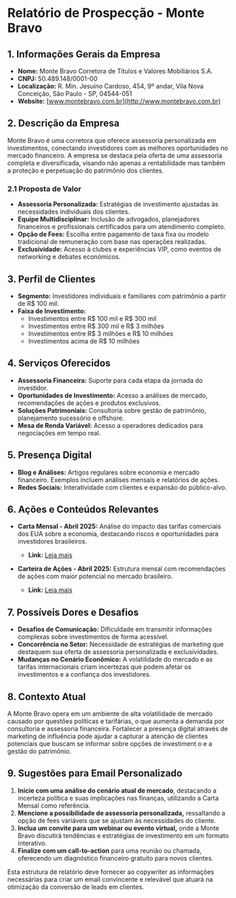 # Relatório de Prospecção - Monte Bravo

## 1. Informações Gerais da Empresa

- **Nome:** Monte Bravo Corretora de Títulos e Valores Mobiliários S.A.
- **CNPJ:** 50.489.148/0001-00
- **Localização:** R. Min. Jesuíno Cardoso, 454, 9º andar, Vila Nova Conceição, São Paulo - SP, 04544-051
- **Website:** [www.montebravo.com.br](http://www.montebravo.com.br)

## 2. Descrição da Empresa
Monte Bravo é uma corretora que oferece assessoria personalizada em investimentos, conectando investidores com as melhores oportunidades no mercado financeiro. A empresa se destaca pela oferta de uma assessoria completa e diversificada, visando não apenas a rentabilidade mas também a proteção e perpetuação do patrimônio dos clientes. 

### 2.1 Proposta de Valor
- **Assessoria Personalizada:** Estratégias de investimento ajustadas às necessidades individuais dos clientes.
- **Equipe Multidisciplinar:** Inclusão de advogados, planejadores financeiros e profissionais certificados para um atendimento completo.
- **Opção de Fees:** Escolha entre pagamento de taxa fixa ou modelo tradicional de remuneração com base nas operações realizadas.
- **Exclusividade:** Acesso à clubes e experiências VIP, como eventos de networking e debates económicos.

## 3. Perfil de Clientes
- **Segmento:** Investidores individuais e familiares com patrimônio a partir de R$ 100 mil.
- **Faixa de Investimento:**
  - Investimentos entre R$ 100 mil e R$ 300 mil
  - Investimentos entre R$ 300 mil e R$ 3 milhões
  - Investimentos entre R$ 3 milhões e R$ 10 milhões
  - Investimentos acima de R$ 10 milhões

## 4. Serviços Oferecidos
- **Assessoria Financeira:** Suporte para cada etapa da jornada do investidor.
- **Oportunidades de Investimento:** Acesso a análises de mercado, recomendações de ações e produtos exclusivos.
- **Soluções Patrimoniais:** Consultoria sobre gestão de patrimônio, planejamento sucessório e offshore.
- **Mesa de Renda Variável:** Acesso a operadores dedicados para negociações em tempo real.

## 5. Presença Digital
- **Blog e Análises:** Artigos regulares sobre economia e mercado financeiro. Exemplos incluem análises mensais e relatórios de ações.
- **Redes Sociais:** Interatividade com clientes e expansão do público-alvo.

## 6. Ações e Conteúdos Relevantes
- **Carta Mensal - Abril 2025:** Análise do impacto das tarifas comerciais dos EUA sobre a economia, destacando riscos e oportunidades para investidores brasileiros.
  - **Link:** [Leia mais](https://www.montebravo.com.br/blog/analise/carta-mensal/abril-2025/)
  
- **Carteira de Ações - Abril 2025:** Estrutura mensal com recomendações de ações com maior potencial no mercado brasileiro.
  - **Link:** [Leia mais](https://www.montebravo.com.br/blog/outros-investimentos/carteira-de-acoes-monte-bravo-abril-2025/)

## 7. Possíveis Dores e Desafios
- **Desafios de Comunicação:** Dificuldade em transmitir informações complexas sobre investimentos de forma acessível.
- **Concorrência no Setor:** Necessidade de estratégias de marketing que destaquem sua oferta de assessoria personalizada e exclusividades.
- **Mudanças no Cenário Econômico:** A volatilidade do mercado e as tarifas internacionais criam incertezas que podem afetar os investimentos e a confiança dos investidores.

## 8. Contexto Atual
A Monte Bravo opera em um ambiente de alta volatilidade de mercado causado por questões políticas e tarifárias, o que aumenta a demanda por consultoria e assessoria financeira. Fortalecer a presença digital através de marketing de influência pode ajudar a capturar a atenção de clientes potenciais que buscam se informar sobre opções de investiment o e a gestão do patrimônio.

## 9. Sugestões para Email Personalizado
1. **Inicie com uma análise do cenário atual de mercado**, destacando a incerteza política e suas implicações nas finanças, utilizando a Carta Mensal como referência.
2. **Mencione a possibilidade de assessoria personalizada,** ressaltando a opção de fees variáveis que se ajustam às necessidades do cliente.
3. **Inclua um convite para um webinar ou evento virtual,** onde a Monte Bravo discutirá tendências e estratégias de investimento em um formato interativo.
4. **Finalize com um call-to-action** para uma reunião ou chamada, oferecendo um diagnóstico financeiro gratuito para novos clientes.

Esta estrutura de relatório deve fornecer ao copywriter as informações necessárias para criar um email convincente e relevável que atuará na otimização da conversão de leads em clientes.